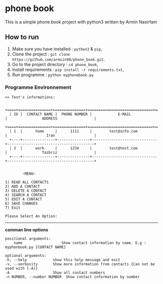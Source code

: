# phone book
This is a simple phone book project with python3 written by Armin Nasirfam

## How to run 
1. Make sure you have installed : `python3` & `pip`,
2. Clone the project            : `git clone https://github.com/armiin98/phone_book.git`.
3. Go to the project directory  : `cd phone_book`,
4. Install requirements         : `pip install -r requirements.txt`,
5. Run programme   	        : `python myphonebook.py`

### Programme Environnement  

    >> Test's informations: 

      +====+===============+===============+==============================+========================================+
      | ID |  CONTACT NAME |  PHONE NUMBER |            E-MAIL            |                ADDRESS                 |
      +====+===============+===============+==============================+========================================+
      | 1  |      home     |      1111     |        test@info.com         |                  Iran                  |
      +----+---------------+---------------+------------------------------+----------------------------------------+
      | 2  |      work     |      1234     |        test@test.com         |                Tazbriz                 |
      +----+---------------+---------------+------------------------------+----------------------------------------+


            ~MENU~

    1) READ ALL CONTACTS
    2) ADD A CONTACT
    3) DELETE A CONTACT
    4) SEARCH A CONTACT
    5) EDIT A CONTACT
    6) SAVE CHANGES
    7) Exit

    Please Select An Option: 
    
------------------------------------------------------------------------------------
    
**comman line options**

    positional arguments:
        name                  Show contact information by name. E.g : myphonbook.py [CONTACT NAME]

    optional arguments:
    -h, --help            show this help message and exit
    -v, --verbosity       Show more information from contacts {Can not be used with [-A]}
    -A                    Show all contact numbers
    -n NUMBER, --number NUMBER  Show contact information by number
                        

